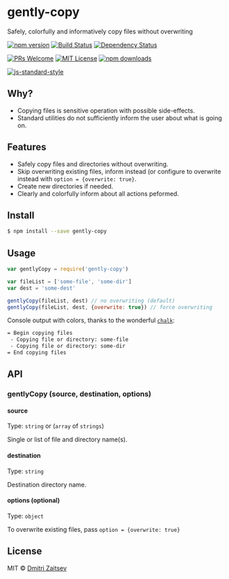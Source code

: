 # gently-copy

Safely, colorfully and informatively copy files without overwriting

[![npm version](https://img.shields.io/npm/v/gently-copy.svg)](http://npm.im/gently-copy)
[![Build Status](https://travis-ci.org/dmitriz/gently-copy.svg?branch=master)](https://travis-ci.org/dmitriz/gently-copy) 
[![Dependency Status](https://david-dm.org/dmitriz/gently-copy.svg)](https://david-dm.org/dmitriz/gently-copy) 

[![PRs Welcome](https://img.shields.io/badge/PRs-welcome-brightgreen.svg?style=flat-square)](http://makeapullrequest.com) 
[![MIT License](https://img.shields.io/npm/l/gently-copy.svg?style=flat-square)](http://opensource.org/licenses/MIT) 
[![npm downloads](https://img.shields.io/npm/dm/gently-copy.svg?style=flat-square)](https://www.npmjs.com/package/gently-copy)

[![js-standard-style](https://cdn.rawgit.com/feross/standard/master/badge.svg)](https://github.com/feross/standard)

## Why?

-   Copying files is sensitive operation with possible side-effects.
-   Standard utilities do not sufficiently inform the user about what is going on.

## Features

-   Safely copy files and directories without overwriting.
-   Skip overwriting existing files, inform instead (or configure to overwrite instead with `option = {overwrite: true}`.
-   Create new directories if needed.
-   Clearly and colorfully inform about all actions peformed.

## Install

```sh
$ npm install --save gently-copy
```

## Usage

```js
var gentlyCopy = require('gently-copy')

var fileList = ['some-file', 'some-dir']
var dest = 'some-dest'

gentlyCopy(fileList, dest) // no overwriting (default)
gentlyCopy(fileList, dest, {overwrite: true}) // force overwriting
```

Console output with colors, thanks to the wonderful [`chalk`](https://github.com/chalk/chalk):

```sh
= Begin copying files
 - Copying file or directory: some-file
 - Copying file or directory: some-dir
= End copying files
```

## API

### gentlyCopy (source, destination, options)

#### source

Type: `string` or (`array` of `strings`)

Single or list of file and directory name(s).

#### destination

Type: `string`

Destination directory name.

#### options (optional)

Type: `object`

To overwrite existing files, pass `option = {overwrite: true}`

## License

MIT © [Dmitri Zaitsev](https://github.com/dmitriz)
